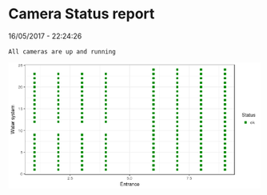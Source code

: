 Camera Status report
================
16/05/2017 - 22:24:26

    All cameras are up and running

![](camreport_files/figure-markdown_github/unnamed-chunk-2-1.png)
